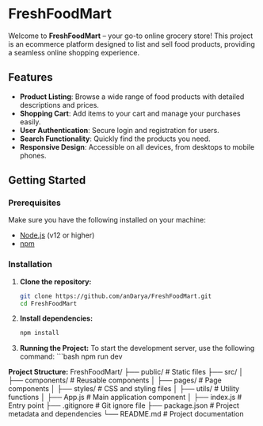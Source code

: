 # FreshFoodMart

Welcome to **FreshFoodMart** – your go-to online grocery store! This project is an ecommerce platform designed to list and sell food products, providing a seamless online shopping experience.

## Features

- **Product Listing**: Browse a wide range of food products with detailed descriptions and prices.
- **Shopping Cart**: Add items to your cart and manage your purchases easily.
- **User Authentication**: Secure login and registration for users.
- **Search Functionality**: Quickly find the products you need.
- **Responsive Design**: Accessible on all devices, from desktops to mobile phones.

## Getting Started

### Prerequisites

Make sure you have the following installed on your machine:

- [Node.js](https://nodejs.org/) (v12 or higher)
- [npm](https://www.npmjs.com/)

### Installation

1. **Clone the repository:**

   ```bash
   git clone https://github.com/anDarya/FreshFoodMart.git
   cd FreshFoodMart
   
2. **Install dependencies:**
     ```bash
    npm install

3. **Running the Project:**
   To start the development server, use the following command:
       ```bash
      npm run dev

**Project Structure:**
FreshFoodMart/
├── public/             # Static files
├── src/
│   ├── components/     # Reusable components
│   ├── pages/          # Page components
│   ├── styles/         # CSS and styling files
│   ├── utils/          # Utility functions
│   ├── App.js          # Main application component
│   ├── index.js        # Entry point
├── .gitignore          # Git ignore file
├── package.json        # Project metadata and dependencies
└── README.md           # Project documentation





